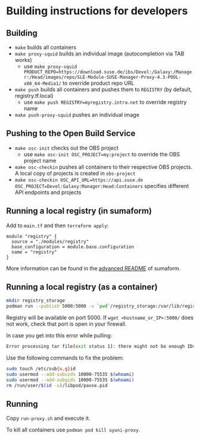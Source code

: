 # Building instructions for developers

## Building

- `make` builds all containers
- `make proxy-squid` builds an individual image (autocompletion via TAB works)
  - use `make proxy-squid PRODUCT_REPO=https://download.suse.de/ibs/Devel:/Galaxy:/Manager:/Head/images/repo/SLE-Module-SUSE-Manager-Proxy-4.3-POOL-x86_64-Media1/` to override product repo URL
- `make push` builds all containers and pushes them to `REGISTRY` (by default, registry.tf.local)
  - use `make push REGISTRY=myregistry.intra.net` to override registry name
- `make push-proxy-squid` pushes an individual image

## Pushing to the Open Build Service

- `make osc-init` checks out the OBS project
  - use `make osc-init OSC_PROJECT=my:project` to override the OBS project name
- `make osc-checkin` pushes all containers to their respective OBS projects. A local copy of projects is created in `obs-project`
- `make osc-checkin OSC_API_URL=https://api.suse.de OSC_PROJECT=Devel:Galaxy:Manager:Head:Containers` specifies different API endpoints and projects

## Running a local registry (in sumaform)

Add to `main.tf` and then `terraform apply`:

```hcl
module "registry" {
  source = "./modules/registry"
  base_configuration = module.base.configuration
  name = "registry"
}
```

More information can be found in the [advanced README](https://github.com/uyuni-project/sumaform/blob/master/README_ADVANCED.md) of sumaform.

## Running a local registry (as a container)

```bash
mkdir registry_storage
podman run --publish 5000:5000 -v `pwd`/registry_storage:/var/lib/registry docker.io/library/registry:2
```

Registry will be available on port 5000. If `wget <hostname_or_IP>:5000/` does not work, check that port is open in your firewall.

In case you get into this error while pulling:

```bash
Error processing tar file(exit status 1): there might not be enough IDs available in the namespace (requested 0:42 for /etc/shadow): lchown /etc/shadow: invalid argument
```

Use the following commands to fix the problem:

```bash
sudo touch /etc/sub{u,g}id
sudo usermod --add-subuids 10000-75535 $(whoami)
sudo usermod --add-subgids 10000-75535 $(whoami)
rm /run/user/$(id -u)/libpod/pause.pid
```

## Running

Copy `run-proxy.sh` and execute it.

To kill all containers use `podman pod kill uyuni-proxy`.
